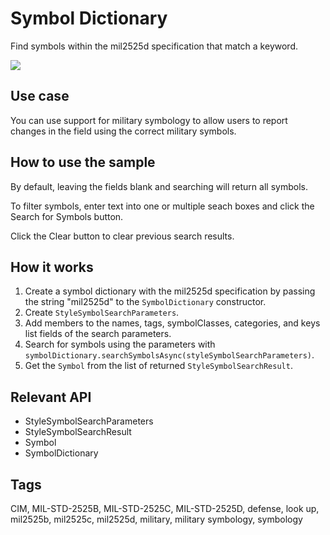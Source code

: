 # Symbol Dictionary

Find symbols within the mil2525d specification that match a keyword.
  
![]("SymbolDictionary.png)

## Use case

You can use support for military symbology to allow users to report changes in the field using the correct military symbols.

## How to use the sample

By default, leaving the fields blank and searching will return all symbols.

To filter symbols, enter text into one or multiple seach boxes and click the Search for Symbols button.

Click the Clear button to clear previous search results.

## How it works


  1. Create a symbol dictionary with the mil2525d specification by passing the string "mil2525d" to the 
  `SymbolDictionary` constructor.
  2. Create `StyleSymbolSearchParameters`.
  3. Add members to the names, tags, symbolClasses, categories, and keys list fields of the search parameters.
  4. Search for symbols using the parameters with `symbolDictionary.searchSymbolsAsync(styleSymbolSearchParameters)`.
  5. Get the `Symbol` from the list of returned `StyleSymbolSearchResult`.


## Relevant API


  * StyleSymbolSearchParameters
  * StyleSymbolSearchResult
  * Symbol
  * SymbolDictionary


## Tags

CIM, MIL-STD-2525B, MIL-STD-2525C, MIL-STD-2525D, defense, look up, mil2525b, mil2525c, mil2525d, military, military
 symbology, symbology


